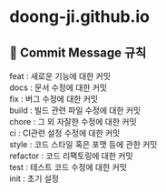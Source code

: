 # doong-ji.github.io

## 📝 Commit Message 규칙

feat : 새로운 기능에 대한 커밋  
docs : 문서 수정에 대한 커밋  
fix : 버그 수정에 대한 커밋  
build : 빌드 관련 파일 수정에 대한 커밋  
chore : 그 외 자잘한 수정에 대한 커밋  
ci : CI관련 설정 수정에 대한 커밋  
style : 코드 스타일 혹은 포맷 등에 관한 커밋  
refactor : 코드 리팩토링에 대한 커밋  
test : 테스트 코드 수정에 대한 커밋  
init : 초기 설정  
